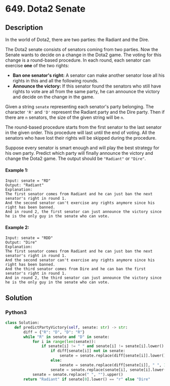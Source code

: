 # 649. Dota2 Senate

## Description
In the world of Dota2, there are two parties: the Radiant and the Dire.

The Dota2 senate consists of senators coming from two parties. Now the Senate wants to decide on a change in the Dota2 game. The voting for this change is a round-based procedure. In each round, each senator can exercise **one** of the two rights:

-   **Ban one senator's right:** A senator can make another senator lose all his rights in this and all the following rounds.
-   **Announce the victory:** If this senator found the senators who still have rights to vote are all from the same party, he can announce the victory and decide on the change in the game.

Given a string `senate` representing each senator's party belonging. The character `'R'` and `'D'` represent the Radiant party and the Dire party. Then if there are `n` senators, the size of the given string will be `n`.

The round-based procedure starts from the first senator to the last senator in the given order. This procedure will last until the end of voting. All the senators who have lost their rights will be skipped during the procedure.

Suppose every senator is smart enough and will play the best strategy for his own party. Predict which party will finally announce the victory and change the Dota2 game. The output should be `"Radiant"` or `"Dire"`.


#### Example 1:
```
Input: senate = "RD"
Output: "Radiant"
Explanation: 
The first senator comes from Radiant and he can just ban the next senator's right in round 1. 
And the second senator can't exercise any rights anymore since his right has been banned. 
And in round 2, the first senator can just announce the victory since he is the only guy in the senate who can vote.
```

#### Example 2:
```
Input: senate = "RDD"
Output: "Dire"
Explanation: 
The first senator comes from Radiant and he can just ban the next senator's right in round 1. 
And the second senator can't exercise any rights anymore since his right has been banned. 
And the third senator comes from Dire and he can ban the first senator's right in round 1. 
And in round 2, the third senator can just announce the victory since he is the only guy in the senate who can vote.
```


## Solution

### Python3
```python
class Solution:
    def predictPartyVictory(self, senate: str) -> str:
        diff = {"R": "D", "D": "R"}
        while "R" in senate and "D" in senate:
            for i in range(len(senate)):
                if senate[i] != " " and senate[i] != senate[i].lower():
                    if diff[senate[i]] not in senate:
                        senate = senate.replace(diff[senate[i]].lower(), " ", 1)
                    else:
                        senate = senate.replace(diff[senate[i]], " ", 1)
                    senate = senate.replace(senate[i], senate[i].lower(), 1)
            senate = senate.replace(" ", "").upper()
        return "Radiant" if senate[0].lower() == "r" else "Dire"
```

